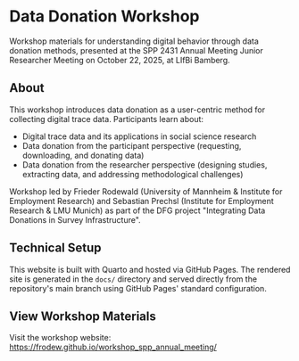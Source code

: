 # Data Donation Workshop

Workshop materials for understanding digital behavior through data donation methods, presented at the SPP 2431 Annual Meeting Junior Researcher Meeting on October 22, 2025, at LIfBi Bamberg.

## About

This workshop introduces data donation as a user-centric method for collecting digital trace data. Participants learn about:

- Digital trace data and its applications in social science research
- Data donation from the participant perspective (requesting, downloading, and donating data)
- Data donation from the researcher perspective (designing studies, extracting data, and addressing methodological challenges)

Workshop led by Frieder Rodewald (University of Mannheim & Institute for Employment Research) and Sebastian Prechsl (Institute for Employment Research & LMU Munich) as part of the DFG project "Integrating Data Donations in Survey Infrastructure".

## Technical Setup

This website is built with Quarto and hosted via GitHub Pages. The rendered site is generated in the `docs/` directory and served directly from the repository's main branch using GitHub Pages' standard configuration.

## View Workshop Materials

Visit the workshop website: https://frodew.github.io/workshop_spp_annual_meeting/
